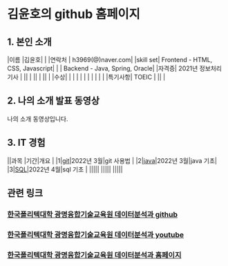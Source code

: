 # 김윤호의 github 홈페이지

## 1. 본인 소개 

|이름 |김윤호| |
|연락처 | h3969(@)naver.com|
|skill set| Frontend - HTML, CSS, Javascript|
| | Backend - Java, Spring, Oracle|
|자격증| 2021년 정보처리기사 |
||  |
||  |
||  |
|수상|   |
| |   |
| | |
| | |
|특기사항|  TOEIC  |
||   |

## 2. 나의 소개 발표 동영상
나의 소개 동영상입니다.




 

## 3. IT 경험

||과목 |기간|개요 |
|1|[git](https://youknowkim.github.io/subject/github/)|2022년 3월|git 사용법 |
|2|[java](https://youknowkim.github.io/subject/java/)|2022년 3월|java 기초|
|3|[SQL]()|2022년 4월|sql 기초 |
|||||
|||||
|||||

## 관련 링크 
### [한국폴리텍대학 광명융합기술교육원 데이터분석과 github](https://koposoftware.github.io)
### [한국폴리텍대학 광명융합기술교육원 데이터분석과 youtube](https://www.youtube.com/channel/UCwTOdBeKnZo83qTpqc8-rTQ)
### [한국폴리텍대학 광명융합기술교육원 데이터분석과 홈페이지](https://www.kopo.ac.kr/gm)
